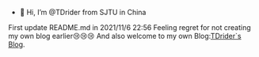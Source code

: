- 👋 Hi, I’m @TDrider from SJTU in China

First update README.md in 2021/11/6 22:56
Feeling regret for not creating my own blog earlier😢😢😢
And also welcome to my own Blog:[TDrider`s Blog](https://www.tdraider.com.cn).

<!---
TDrider/TDrider is a ✨ special ✨ repository because its `README.md` (this file) appears on your GitHub profile.
You can click the Preview link to take a look at your changes.
--->
